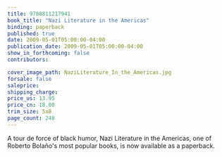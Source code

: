 ```yaml
---
title: 9780811217941
book_title: "Nazi Literature in the Americas"
binding: paperback
published: true
date: 2009-05-01T05:00:00-04:00
publication_date: 2009-05-01T05:00:00-04:00
show_in_forthcoming: false
contributors:

cover_image_path: NaziLiterature_In_the_Americas.jpg
forsale: false
saleprice:
shipping_charge:
price_us: 13.95
price_cn: 18.00
trim_size: 5x8
page_count: 240
---
```

A tour de force of black humor, Nazi Literature in the Americas, one of Roberto Bolaño's most popular books, is now available as a paperback.

